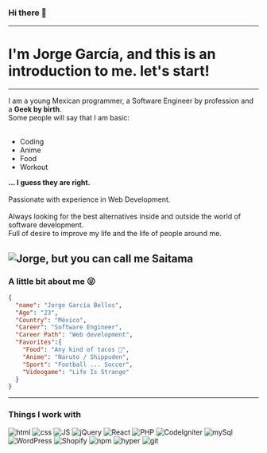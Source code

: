 ### Hi there 👋
---
# I'm Jorge García, and this is an introduction to me. let's start!
---
I am a young Mexican programmer, a Software Engineer by profession and a <b>Geek by birth</b>.
<br>
Some people will say that I am basic:
<br>
<br>
<ul>
  <li>Coding</li>
  <li>Anime</li>
  <li>Food</li>
  <li>Workout</li>
</ul>
<b>
... I guess they are right.
</b>
<br>
<br>
Passionate with experience in Web Development. 
<br>
<br>
Always looking for the best alternatives inside and outside the world of software development.
<br>
Full of desire to improve my life and the life of people around me.
</b>

![Jorge, but you can call me Saitama](https://media.giphy.com/media/4OvkwyzJ2cSdy/giphy.gif)
---
### A little bit about me 😜
```JSON
{
  "name": "Jorge García Bellos",
  "Age": "23",
  "Country": "México",
  "Career": "Software Engineer",
  "Career Path": "Web development",
  "Favorites":{
    "Food": "Any kind of tacos 🌮",
    "Anime": "Naruto / Shippuden",
    "Sport": "Football ... Soccer",
    "Videogame": "Life Is Strange"
  }
}
```
---
<h3>Things I work with</h3>
<p>
  <img alt="html" src="https://img.shields.io/badge/HTML5-E34F26?style=for-the-badge&logo=html5&logoColor=white" />
  <img alt="css" src="https://img.shields.io/badge/CSS3-1572B6?style=for-the-badge&logo=css3&logoColor=white" />
  <img alt="JS" src="https://img.shields.io/badge/JavaScript-323330?style=for-the-badge&logo=javascript&logoColor=F7DF1E" />
  <img alt="jQuery" src="https://img.shields.io/badge/jQuery-0769AD?style=for-the-badge&logo=jquery&logoColor=white" />
  <img alt="React" src="https://img.shields.io/badge/React-20232A?style=for-the-badge&logo=react&logoColor=61DAFB" />
  <img alt="PHP" src="https://img.shields.io/badge/PHP-777BB4?style=for-the-badge&logo=php&logoColor=white" />
  <img alt="CodeIgniter" src="https://img.shields.io/badge/Codeigniter-EF4223?style=for-the-badge&logo=codeigniter&logoColor=white" />
  <img alt="mySql" src="https://img.shields.io/badge/MySQL-005C84?style=for-the-badge&logo=mysql&logoColor=white" />
  <img alt="WordPress" src="https://img.shields.io/badge/Wordpress-21759B?style=for-the-badge&logo=wordpress&logoColor=white" />
  <img alt="Shopify" src="https://img.shields.io/badge/shopify-8DB543?style=for-the-badge&logo=Shopify&logoColor=white" />
  <img alt="npm" src="https://img.shields.io/badge/npm-CB3837?style=for-the-badge&logo=npm&logoColor=white" />
  <img alt="hyper" src="https://img.shields.io/badge/Hyper-000000?style=for-the-badge&logo=hyper&logoColor=white" />
  <img alt="git" src="https://img.shields.io/badge/GIT-E44C30?style=for-the-badge&logo=git&logoColor=white" />
</p>

